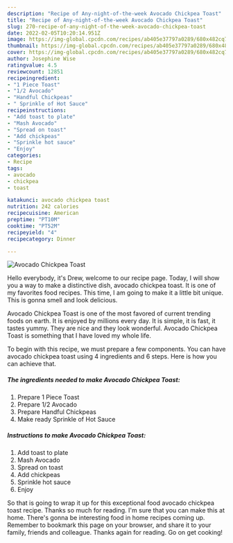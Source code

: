 ```yaml
---
description: "Recipe of Any-night-of-the-week Avocado Chickpea Toast"
title: "Recipe of Any-night-of-the-week Avocado Chickpea Toast"
slug: 270-recipe-of-any-night-of-the-week-avocado-chickpea-toast
date: 2022-02-05T10:20:14.951Z
image: https://img-global.cpcdn.com/recipes/ab405e37797a0289/680x482cq70/avocado-chickpea-toast-recipe-main-photo.jpg
thumbnail: https://img-global.cpcdn.com/recipes/ab405e37797a0289/680x482cq70/avocado-chickpea-toast-recipe-main-photo.jpg
cover: https://img-global.cpcdn.com/recipes/ab405e37797a0289/680x482cq70/avocado-chickpea-toast-recipe-main-photo.jpg
author: Josephine Wise
ratingvalue: 4.5
reviewcount: 12851
recipeingredient:
- "1 Piece Toast"
- "1/2 Avocado"
- "Handful Chickpeas"
- " Sprinkle of Hot Sauce"
recipeinstructions:
- "Add toast to plate"
- "Mash Avocado"
- "Spread on toast"
- "Add chickpeas"
- "Sprinkle hot sauce"
- "Enjoy"
categories:
- Recipe
tags:
- avocado
- chickpea
- toast

katakunci: avocado chickpea toast 
nutrition: 242 calories
recipecuisine: American
preptime: "PT10M"
cooktime: "PT52M"
recipeyield: "4"
recipecategory: Dinner

---
```



![Avocado Chickpea Toast](https://img-global.cpcdn.com/recipes/ab405e37797a0289/680x482cq70/avocado-chickpea-toast-recipe-main-photo.jpg)

Hello everybody, it's Drew, welcome to our recipe page. Today, I will show you a way to make a distinctive dish, avocado chickpea toast. It is one of my favorites food recipes. This time, I am going to make it a little bit unique. This is gonna smell and look delicious.



Avocado Chickpea Toast is one of the most favored of current trending foods on earth. It is enjoyed by millions every day. It is simple, it is fast, it tastes yummy. They are nice and they look wonderful. Avocado Chickpea Toast is something that I have loved my whole life.


To begin with this recipe, we must prepare a few components. You can have avocado chickpea toast using 4 ingredients and 6 steps. Here is how you can achieve that.

<!--inarticleads1-->

##### The ingredients needed to make Avocado Chickpea Toast:

1. Prepare 1 Piece Toast
1. Prepare 1/2 Avocado
1. Prepare Handful Chickpeas
1. Make ready  Sprinkle of Hot Sauce




<!--inarticleads2-->

##### Instructions to make Avocado Chickpea Toast:

1. Add toast to plate
1. Mash Avocado
1. Spread on toast
1. Add chickpeas
1. Sprinkle hot sauce
1. Enjoy




So that is going to wrap it up for this exceptional food avocado chickpea toast recipe. Thanks so much for reading. I'm sure that you can make this at home. There's gonna be interesting food in home recipes coming up. Remember to bookmark this page on your browser, and share it to your family, friends and colleague. Thanks again for reading. Go on get cooking!
